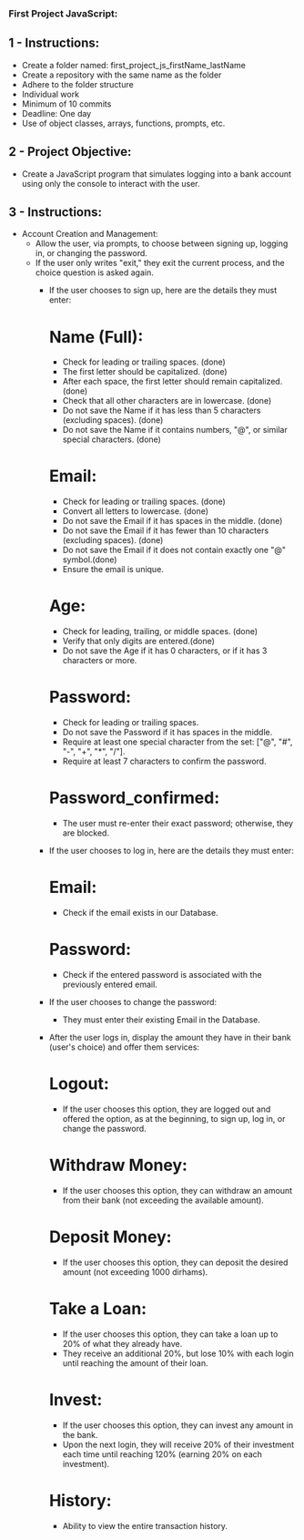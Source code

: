 ### First Project JavaScript:

## 1 - Instructions:
- Create a folder named: first_project_js_firstName_lastName
- Create a repository with the same name as the folder
- Adhere to the folder structure
- Individual work
- Minimum of 10 commits
- Deadline: One day
- Use of object classes, arrays, functions, prompts, etc.

## 2 - Project Objective:
- Create a JavaScript program that simulates logging into a bank account using only the console to interact with the user.

## 3 - Instructions:
- Account Creation and Management:
    + Allow the user, via prompts, to choose between signing up, logging in, or changing the password.
    + If the user only writes "exit," they exit the current process, and the choice question is asked again.
        * If the user chooses to sign up, here are the details they must enter:
            # Name (Full):
            - Check for leading or trailing spaces. (done)
            - The first letter should be capitalized. (done)
            - After each space, the first letter should remain capitalized. (done)
            - Check that all other characters are in lowercase. (done)
            - Do not save the Name if it has less than 5 characters (excluding spaces). (done)
            - Do not save the Name if it contains numbers, "@", or similar special characters. (done)

            # Email:
            - Check for leading or trailing spaces. (done)
            - Convert all letters to lowercase. (done)
            - Do not save the Email if it has spaces in the middle. (done)
            - Do not save the Email if it has fewer than 10 characters (excluding spaces). (done)
            - Do not save the Email if it does not contain exactly one "@" symbol.(done)
            - Ensure the email is unique. 

            # Age:
            - Check for leading, trailing, or middle spaces. (done)
            - Verify that only digits are entered.(done)
            - Do not save the Age if it has 0 characters, or if it has 3 characters or more.

            # Password:
            - Check for leading or trailing spaces.
            - Do not save the Password if it has spaces in the middle.
            - Require at least one special character from the set: ["@", "#", "-", "+", "*", "/"].
            - Require at least 7 characters to confirm the password.

            # Password_confirmed:
            - The user must re-enter their exact password; otherwise, they are blocked.

        * If the user chooses to log in, here are the details they must enter:
            # Email:
            - Check if the email exists in our Database.
            
            # Password:
            - Check if the entered password is associated with the previously entered email.

        * If the user chooses to change the password:
            - They must enter their existing Email in the Database.

        * After the user logs in, display the amount they have in their bank (user's choice) and offer them services:
            # Logout:
            - If the user chooses this option, they are logged out and offered the option, as at the beginning, to sign up, log in, or change the password.
            
            # Withdraw Money:
            - If the user chooses this option, they can withdraw an amount from their bank (not exceeding the available amount).
            
            # Deposit Money:
            - If the user chooses this option, they can deposit the desired amount (not exceeding 1000 dirhams).
            
            # Take a Loan:
            - If the user chooses this option, they can take a loan up to 20% of what they already have.
            - They receive an additional 20%, but lose 10% with each login until reaching the amount of their loan.
            
            # Invest:
            - If the user chooses this option, they can invest any amount in the bank.
            - Upon the next login, they will receive 20% of their investment each time until reaching 120% (earning 20% on each investment).
            
            # History:
            - Ability to view the entire transaction history.
